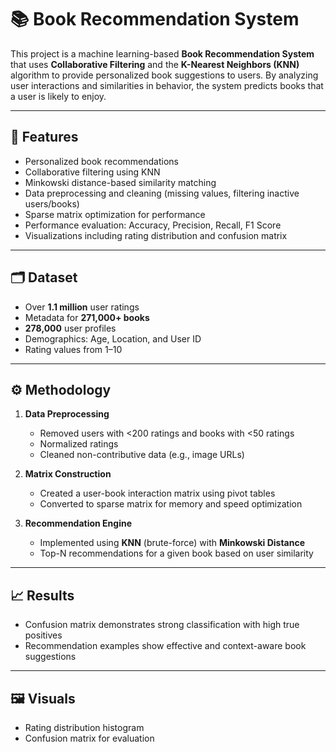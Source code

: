 # 📚 Book Recommendation System

This project is a machine learning-based **Book Recommendation System** that uses **Collaborative Filtering** and the **K-Nearest Neighbors (KNN)** algorithm to provide personalized book suggestions to users. By analyzing user interactions and similarities in behavior, the system predicts books that a user is likely to enjoy.

---

## 🧠 Features

-  Personalized book recommendations  
-  Collaborative filtering using KNN  
-  Minkowski distance-based similarity matching  
-  Data preprocessing and cleaning (missing values, filtering inactive users/books)  
-  Sparse matrix optimization for performance  
-  Performance evaluation: Accuracy, Precision, Recall, F1 Score  
-  Visualizations including rating distribution and confusion matrix  

---

## 🗂️ Dataset

- Over **1.1 million** user ratings  
- Metadata for **271,000+ books**  
- **278,000** user profiles  
- Demographics: Age, Location, and User ID  
- Rating values from 1–10  

---

## ⚙️ Methodology

1. **Data Preprocessing**
   - Removed users with <200 ratings and books with <50 ratings
   - Normalized ratings
   - Cleaned non-contributive data (e.g., image URLs)

2. **Matrix Construction**
   - Created a user-book interaction matrix using pivot tables
   - Converted to sparse matrix for memory and speed optimization

3. **Recommendation Engine**
   - Implemented using **KNN** (brute-force) with **Minkowski Distance**
   - Top-N recommendations for a given book based on user similarity

---

## 📈 Results

- Confusion matrix demonstrates strong classification with high true positives
- Recommendation examples show effective and context-aware book suggestions

---

## 🖼️ Visuals

- Rating distribution histogram  
- Confusion matrix for evaluation  
